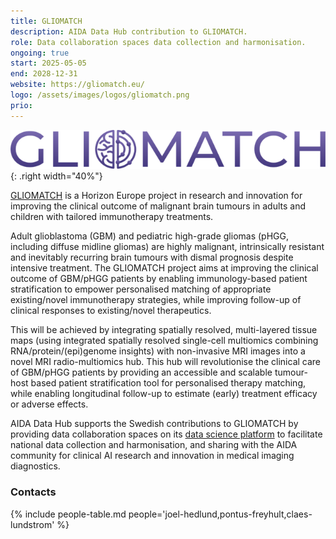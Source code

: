 ```yaml
---
title: GLIOMATCH
description: AIDA Data Hub contribution to GLIOMATCH.
role: Data collaboration spaces data collection and harmonisation.
ongoing: true
start: 2025-05-05
end: 2028-12-31
website: https://gliomatch.eu/
logo: /assets/images/logos/gliomatch.png
prio:
---
```

![Gliomatch logo](/assets/images/logos/gliomatch.png){: .right width="40%"}

[GLIOMATCH](https://gliomatch.eu/) is a Horizon Europe project in research and
innovation for improving the clinical outcome of malignant brain tumours in
adults and children with tailored immunotherapy treatments.

Adult glioblastoma (GBM) and pediatric high-grade gliomas (pHGG, including
diffuse midline gliomas) are highly malignant, intrinsically resistant and
inevitably recurring brain tumours with dismal prognosis despite intensive
treatment. The GLIOMATCH project aims at improving the clinical outcome of GBM/pHGG
patients by enabling immunology-based patient stratification to empower
personalised matching of appropriate existing/novel immunotherapy strategies,
while improving follow-up of clinical responses to existing/novel therapeutics.

This will be achieved by integrating spatially resolved, multi-layered tissue
maps (using integrated spatially resolved single-cell multiomics combining
RNA/protein/(epi)genome insights) with non-invasive MRI images into a novel MRI
radio-multiomics hub. This hub will revolutionise the clinical care of GBM/pHGG
patients by providing an accessible and scalable tumour-host based patient
stratification tool for personalised therapy matching, while enabling
longitudinal follow-up to estimate (early) treatment efficacy or adverse effects.

AIDA Data Hub supports the Swedish contributions to GLIOMATCH by providing data
collaboration spaces on its [data science platform](../../../data-science-platform)
to facilitate national data collection and harmonisation, and sharing with the
AIDA community for clinical AI research and innovation in medical imaging
diagnostics.

### Contacts
{% include people-table.md people='joel-hedlund,pontus-freyhult,claes-lundstrom' %}
